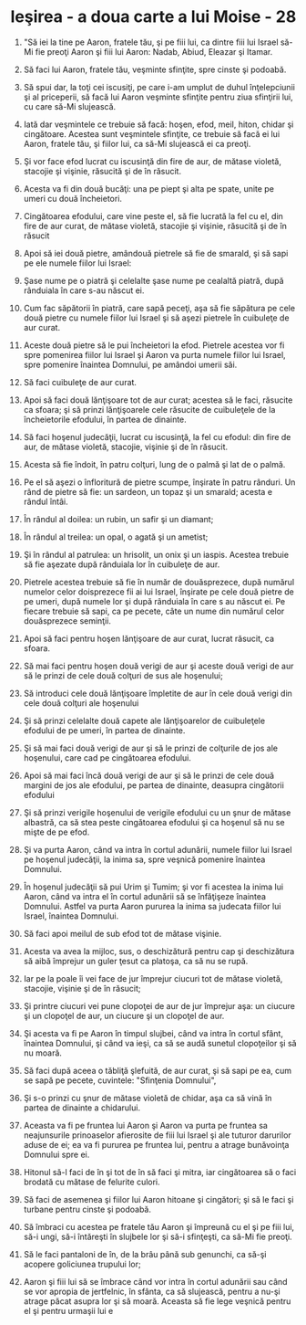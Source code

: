 # Ie&#351;irea - a doua carte a lui Moise - 28

1. "Să iei la tine pe Aaron, fratele tău, şi pe fiii lui, ca dintre fiii lui Israel să-Mi fie preoţi Aaron şi fiii lui Aaron: Nadab, Abiud, Eleazar şi Itamar. 

2. Să faci lui Aaron, fratele tău, veşminte sfinţite, spre cinste şi podoabă. 

3. Să spui dar, la toţi cei iscusiţi, pe care i-am umplut de duhul înţelepciunii şi al priceperii, să facă lui Aaron veşminte sfinţite pentru ziua sfinţirii lui, cu care să-Mi slujească. 

4. Iată dar veşmintele ce trebuie să facă: hoşen, efod, meil, hiton, chidar şi cingătoare. Acestea sunt veşmintele sfinţite, ce trebuie să facă ei lui Aaron, fratele tău, şi fiilor lui, ca să-Mi slujească ei ca preoţi. 

6. Şi vor face efod lucrat cu iscusinţă din fire de aur, de mătase violetă, stacojie şi vişinie, răsucită şi de în răsucit. 

7. Acesta va fi din două bucăţi: una pe piept şi alta pe spate, unite pe umeri cu două încheietori. 

8. Cingătoarea efodului, care vine peste el, să fie lucrată la fel cu el, din fire de aur curat, de mătase violetă, stacojie şi vişinie, răsucită şi de în răsucit 

9. Apoi să iei două pietre, amândouă pietrele să fie de smarald, şi să sapi pe ele numele fiilor lui Israel: 

10. Şase nume pe o piatră şi celelalte şase nume pe cealaltă piatră, după rânduiala în care s-au născut ei. 

11. Cum fac săpătorii în piatră, care sapă peceţi, aşa să fie săpătura pe cele două pietre cu numele fiilor lui Israel şi să aşezi pietrele în cuibuleţe de aur curat. 

12. Aceste două pietre să le pui încheietori la efod. Pietrele acestea vor fi spre pomenirea fiilor lui Israel şi Aaron va purta numele fiilor lui Israel, spre pomenire înaintea Domnului, pe amândoi umerii săi. 

13. Să faci cuibuleţe de aur curat. 

14. Apoi să faci două lănţişoare tot de aur curat; acestea să le faci, răsucite ca sfoara; şi să prinzi lănţişoarele cele răsucite de cuibuleţele de la încheietorile efodului, în partea de dinainte. 

15. Să faci hoşenul judecăţii, lucrat cu iscusinţă, la fel cu efodul: din fire de aur, de mătase violetă, stacojie, vişinie şi de în răsucit. 

16. Acesta să fie îndoit, în patru colţuri, lung de o palmă şi lat de o palmă. 

17. Pe el să aşezi o înfloritură de pietre scumpe, înşirate în patru rânduri. Un rând de pietre să fie: un sardeon, un topaz şi un smarald; acesta e rândul întâi. 

18. În rândul al doilea: un rubin, un safir şi un diamant; 

19. În rândul al treilea: un opal, o agată şi un ametist; 

20. Şi în rândul al patrulea: un hrisolit, un onix şi un iaspis. Acestea trebuie să fie aşezate după rânduiala lor în cuibuleţe de aur. 

21. Pietrele acestea trebuie să fie în număr de douăsprezece, după numărul numelor celor doisprezece fii ai lui Israel, înşirate pe cele două pietre de pe umeri, după numele lor şi după rânduiala în care s au născut ei. Pe fiecare trebuie să sapi, ca pe pecete, câte un nume din numărul celor douăsprezece seminţii. 

22. Apoi să faci pentru hoşen lănţişoare de aur curat, lucrat răsucit, ca sfoara. 

23. Să mai faci pentru hoşen două verigi de aur şi aceste două verigi de aur să le prinzi de cele două colţuri de sus ale hoşenului; 

24. Să introduci cele două lănţişoare împletite de aur în cele două verigi din cele două colţuri ale hoşenului 

25. Şi să prinzi celelalte două capete ale lănţişoarelor de cuibuleţele efodului de pe umeri, în partea de dinainte. 

26. Şi să mai faci două verigi de aur şi să le prinzi de colţurile de jos ale hoşenului, care cad pe cingătoarea efodului. 

27. Apoi să mai faci încă două verigi de aur şi să le prinzi de cele două margini de jos ale efodului, pe partea de dinainte, deasupra cingătorii efodului 

28. Şi să prinzi verigile hoşenului de verigile efodului cu un şnur de mătase albastră, ca să stea peste cingătoarea efodului şi ca hoşenul să nu se mişte de pe efod. 

29. Şi va purta Aaron, când va intra în cortul adunării, numele fiilor lui Israel pe hoşenul judecăţii, la inima sa, spre veşnică pomenire înaintea Domnului. 

30. În hoşenul judecăţii să pui Urim şi Tumim; şi vor fi acestea la inima lui Aaron, când va intra el în cortul adunării să se înfăţişeze înaintea Domnului. Astfel va purta Aaron pururea la inima sa judecata fiilor lui Israel, înaintea Domnului. 

31. Să faci apoi meilul de sub efod tot de mătase vişinie. 

32. Acesta va avea la mijloc, sus, o deschizătură pentru cap şi deschizătura să aibă împrejur un guler ţesut ca platoşa, ca să nu se rupă. 

33. Iar pe la poale îi vei face de jur împrejur ciucuri tot de mătase violetă, stacojie, vişinie şi de în răsucit; 

34. Şi printre ciucuri vei pune clopoţei de aur de jur împrejur aşa: un ciucure şi un clopoţel de aur, un ciucure şi un clopoţel de aur. 

35. Şi acesta va fi pe Aaron în timpul slujbei, când va intra în cortul sfânt, înaintea Domnului, şi când va ieşi, ca să se audă sunetul clopoţeilor şi să nu moară. 

36. Să faci după aceea o tăbliţă şlefuită, de aur curat, şi să sapi pe ea, cum se sapă pe pecete, cuvintele: "Sfinţenia Domnului", 

37. Şi s-o prinzi cu şnur de mătase violetă de chidar, aşa ca să vină în partea de dinainte a chidarului. 

38. Aceasta va fi pe fruntea lui Aaron şi Aaron va purta pe fruntea sa neajunsurile prinoaselor afierosite de fiii lui Israel şi ale tuturor darurilor aduse de ei; ea va fi pururea pe fruntea lui, pentru a atrage bunăvoinţa Domnului spre ei. 

39. Hitonul să-l faci de în şi tot de în să faci şi mitra, iar cingătoarea să o faci brodată cu mătase de felurite culori. 

40. Să faci de asemenea şi fiilor lui Aaron hitoane şi cingători; şi să le faci şi turbane pentru cinste şi podoabă. 

41. Să îmbraci cu acestea pe fratele tău Aaron şi împreună cu el şi pe fiii lui, să-i ungi, să-i întăreşti în slujbele lor şi să-i sfinţeşti, ca să-Mi fie preoţi. 

42. Să le faci pantaloni de în, de la brâu până sub genunchi, ca să-şi acopere goliciunea trupului lor; 

43. Aaron şi fiii lui să se îmbrace când vor intra în cortul adunării sau când se vor apropia de jertfelnic, în sfânta, ca să slujească, pentru a nu-şi atrage păcat asupra lor şi să moară. Aceasta să fie lege veşnică pentru el şi pentru urmaşii lui e 

